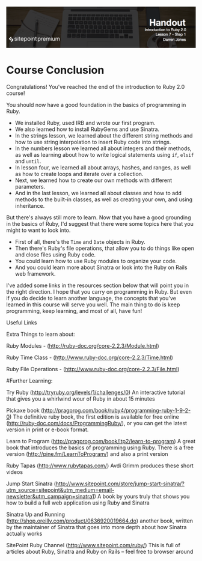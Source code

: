 ![](Introduction_to_Ruby_handouts/headings/7.1.png)

# Course Conclusion

Congratulations! You've reached the end of the introduction to Ruby 2.0 course!

You should now have a good foundation in the basics of programming in Ruby.

- We installed Ruby, used IRB and wrote our first program.
- We also learned how to install RubyGems and use Sinatra.
- In the strings lesson, we learned about the different string methods and how to use string interpolation to insert Ruby code into strings.
- In the numbers lesson we learned all about integers and their methods, as well as learning about how to write logical statements using `if`, `elsif` and `until`.
- In lesson four, we learned all about arrays, hashes, and ranges, as well as how to create loops and iterate over a collection.
- Next, we learned how to create our own methods with different parameters.
- And in the last lesson, we learned all about classes and how to add methods to the built-in classes, as well as creating your own, and using inheritance.

But there's always still more to learn. Now that you have a good grounding in the basics of Ruby, I'd suggest that there were some topics here that you might to want to look into.

- First of all, there's the `Time` and `Date` objects in Ruby.
- Then there's Ruby's file operations, that allow you to do things like open and close files using Ruby code.
- You could learn how to use Ruby modules to organize your code.
- And you could learn more about Sinatra or look into the Ruby on Rails web framework.

I've added some links in the resources section below that will point you in the right direction. I hope that you carry on programming in Ruby. But even if you do decide to learn another language, the concepts that you've learned in this course will serve you well. The main thing to do is keep programming, keep learning, and most of all, have fun!

Useful Links

Extra Things to learn about:

 Ruby Modules - (http://ruby-doc.org/core-2.2.3/Module.html)

 Ruby Time Class - (http://www.ruby-doc.org/core-2.2.3/Time.html)

 Ruby File Operations - (http://www.ruby-doc.org/core-2.2.3/File.html)

#Further Learning:

Try Ruby (http://tryruby.org/levels/1/challenges/0) 
An interactive tutorial that gives you a whirlwind wour of Ruby in about 15 minutes

Pickaxe book (http://pragprog.com/book/ruby4/programming-ruby-1-9-2-0) 
The definitive ruby book, the first edition is available for free online (http://ruby-doc.com/docs/ProgrammingRuby/), or you can get the latest version in print or e-book format.

Learn to Program (http://pragprog.com/book/ltp2/learn-to-program) 
A great book that introduces the basics of programming using Ruby. There is a free version (http://pine.fm/LearnToProgram/) and also a print version

Ruby Tapas (http://www.rubytapas.com/) 
Avdi Grimm produces these short videos

Jump Start Sinatra (http://www.sitepoint.com/store/jump-start-sinatra/?utm_source=sitepoint&utm_medium=email-newsletter&utm_campaign=sinatra1) 
A book by yours truly that shows you how to build a full web application using Ruby and Sinatra

Sinatra Up and Running (http://shop.oreilly.com/product/0636920019664.do) 
another book, written by the maintainer of Sinatra that goes into more depth about how Sinatra actually works

SitePoint Ruby Channel (http://www.sitepoint.com/ruby/) 
This is full of articles about Ruby, Sinatra and Ruby on Rails – feel free to browser around